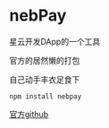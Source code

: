 # nebPay

星云开发DApp的一个工具

官方的居然懒的打包

自己动手丰衣足食下

```
npm install nebpay
```
[官方github](https://github.com/nebulasio/nebPay)